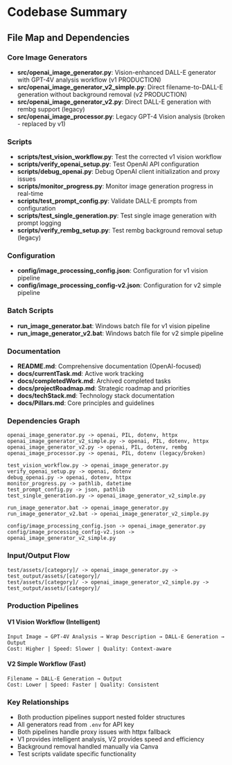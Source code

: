 # Codebase Summary

## File Map and Dependencies

### Core Image Generators
- **src/openai_image_generator.py**: Vision-enhanced DALL-E generator with GPT-4V analysis workflow (v1 PRODUCTION)
- **src/openai_image_generator_v2_simple.py**: Direct filename-to-DALL-E generation without background removal (v2 PRODUCTION)
- **src/openai_image_generator_v2.py**: Direct DALL-E generation with rembg support (legacy)
- **src/openai_image_processor.py**: Legacy GPT-4 Vision analysis (broken - replaced by v1)

### Scripts
- **scripts/test_vision_workflow.py**: Test the corrected v1 vision workflow
- **scripts/verify_openai_setup.py**: Test OpenAI API configuration
- **scripts/debug_openai.py**: Debug OpenAI client initialization and proxy issues
- **scripts/monitor_progress.py**: Monitor image generation progress in real-time
- **scripts/test_prompt_config.py**: Validate DALL-E prompts from configuration
- **scripts/test_single_generation.py**: Test single image generation with prompt logging
- **scripts/verify_rembg_setup.py**: Test rembg background removal setup (legacy)

### Configuration
- **config/image_processing_config.json**: Configuration for v1 vision pipeline
- **config/image_processing_config-v2.json**: Configuration for v2 simple pipeline

### Batch Scripts
- **run_image_generator.bat**: Windows batch file for v1 vision pipeline
- **run_image_generator_v2.bat**: Windows batch file for v2 simple pipeline

### Documentation
- **README.md**: Comprehensive documentation (OpenAI-focused)
- **docs/currentTask.md**: Active work tracking
- **docs/completedWork.md**: Archived completed tasks
- **docs/projectRoadmap.md**: Strategic roadmap and priorities
- **docs/techStack.md**: Technology stack documentation
- **docs/Pillars.md**: Core principles and guidelines

### Dependencies Graph

```
openai_image_generator.py -> openai, PIL, dotenv, httpx
openai_image_generator_v2_simple.py -> openai, PIL, dotenv, httpx
openai_image_generator_v2.py -> openai, PIL, dotenv, rembg
openai_image_processor.py -> openai, PIL, dotenv (legacy/broken)

test_vision_workflow.py -> openai_image_generator.py
verify_openai_setup.py -> openai, dotenv
debug_openai.py -> openai, dotenv, httpx
monitor_progress.py -> pathlib, datetime
test_prompt_config.py -> json, pathlib
test_single_generation.py -> openai_image_generator_v2_simple.py

run_image_generator.bat -> openai_image_generator.py
run_image_generator_v2.bat -> openai_image_generator_v2_simple.py

config/image_processing_config.json -> openai_image_generator.py
config/image_processing_config-v2.json -> openai_image_generator_v2_simple.py
```

### Input/Output Flow

```
test/assets/[category]/ -> openai_image_generator.py -> test_output/assets/[category]/
test/assets/[category]/ -> openai_image_generator_v2_simple.py -> test_output/assets/[category]/
```

### Production Pipelines

#### V1 Vision Workflow (Intelligent)
```
Input Image → GPT-4V Analysis → Wrap Description → DALL-E Generation → Output
Cost: Higher | Speed: Slower | Quality: Context-aware
```

#### V2 Simple Workflow (Fast)
```
Filename → DALL-E Generation → Output
Cost: Lower | Speed: Faster | Quality: Consistent
```

### Key Relationships
- Both production pipelines support nested folder structures
- All generators read from `.env` for API key
- Both pipelines handle proxy issues with httpx fallback
- V1 provides intelligent analysis, V2 provides speed and efficiency
- Background removal handled manually via Canva
- Test scripts validate specific functionality 